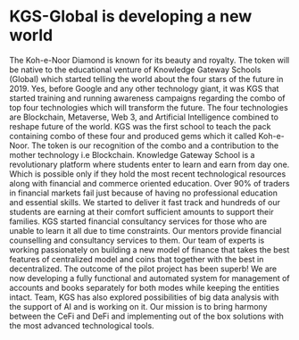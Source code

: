 # KGS-Global is developing a new world
The Koh-e-Noor Diamond is known for its beauty and royalty. The token will be native to the educational venture of Knowledge Gateway Schools (Global) which started telling the world about the four stars of the future in 2019. Yes, before Google and any other technology giant, it was KGS that started training and running awareness campaigns regarding the combo of top four technologies which will transform the future. The four technologies are Blockchain, Metaverse, Web 3, and Artificial Intelligence combined to reshape future of the world. KGS was the first school to teach the pack containing combo of these four and produced gems which it called Koh-e-Noor. The token is our recognition of the combo and a contribution to the mother technology i.e Blockchain.
Knowledge Gateway School is a revolutionary platform where students enter to learn and earn from day one. Which is possible only if they hold the most recent technological resources along with financial and commerce oriented education.
Over 90% of traders in financial markets fail just because of having no professional education and essential skills. We started to deliver it fast track and hundreds of our students are earning at their comfort sufficient amounts to support their families.
KGS started financial consultancy services for those who are unable to learn it all due to time constraints. Our mentors provide financial counselling and consultancy services to them.
Our team of experts is working passionately on building a new model of finance that takes the best features of centralized model and coins that together with the best in decentralized. The outcome of the pilot project has been superb!
We are now developing a fully functional and automated system for management of accounts and books separately for both modes while keeping the entities intact.
Team, KGS has also explored possibilities of big data analysis with the support of AI and is working on it.
Our mission is to bring harmony between the CeFi and DeFi and implementing out of the box solutions with the most advanced technological tools.
